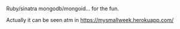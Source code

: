 Ruby/sinatra mongodb/mongoid... for the fun.

Actually it can be seen atm in https://mysmallweek.herokuapp.com/